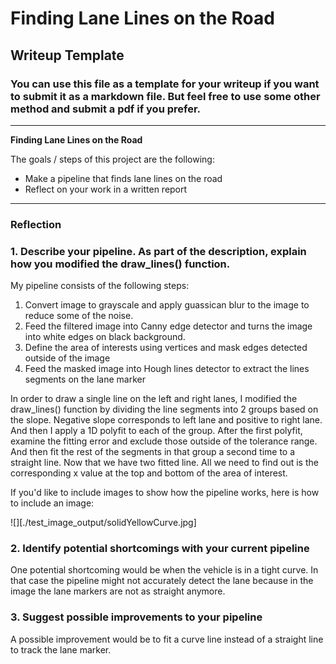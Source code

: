 # **Finding Lane Lines on the Road** 

## Writeup Template

### You can use this file as a template for your writeup if you want to submit it as a markdown file. But feel free to use some other method and submit a pdf if you prefer.

---

**Finding Lane Lines on the Road**

The goals / steps of this project are the following:
* Make a pipeline that finds lane lines on the road
* Reflect on your work in a written report


[//]: # (Image References)

[image1]: ./examples/grayscale.jpg "Grayscale"

---

### Reflection

### 1. Describe your pipeline. As part of the description, explain how you modified the draw_lines() function.

My pipeline consists of the following steps:
1) Convert image to grayscale and apply guassican blur to the image to reduce some of the noise.
2) Feed the filtered image into Canny edge detector and turns the image into white edges on black background.
3) Define the area of interests using vertices and mask edges detected outside of the image
4) Feed the masked image into Hough lines detector to extract the lines segments on the lane marker

In order to draw a single line on the left and right lanes, I modified the draw_lines() function by dividing the line segments into 2 groups based on the slope. Negative slope corresponds to left lane and positive to right lane. And then I apply a 1D polyfit to each of the group. After the first polyfit, examine the fitting error and exclude those outside of the tolerance range. And then fit the rest of the segments in that group a second time to a straight line. Now that we have two fitted line. All we need to find out is the corresponding x value at the top and bottom of the area of interest. 

If you'd like to include images to show how the pipeline works, here is how to include an image: 

![][./test_image_output/solidYellowCurve.jpg]


### 2. Identify potential shortcomings with your current pipeline


One potential shortcoming would be when the vehicle is in a tight curve. In that case the pipeline might not accurately detect the lane because in the image the lane markers are not as straight anymore.


### 3. Suggest possible improvements to your pipeline

A possible improvement would be to fit a curve line instead of a straight line to track the lane marker.
